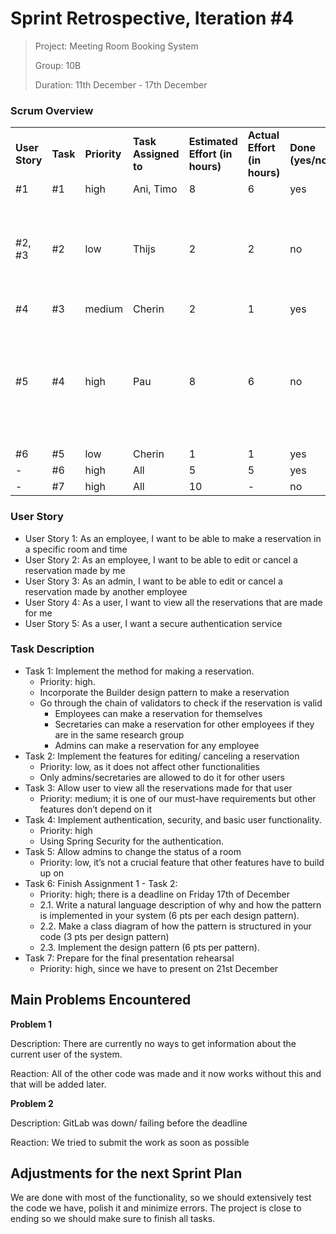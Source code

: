 # Sprint Retrospective, Iteration #4

> Project: Meeting Room Booking System
>
> Group: 10B
>
> Duration: 11th December - 17th December


### **Scrum Overview**


<table>
  <tr>
   <td><strong>User Story</strong>
   </td>
   <td><strong>Task</strong>
   </td>
   <td><strong>Priority</strong>
   </td>
   <td><strong>Task Assigned to</strong>
   </td>
   <td><strong>Estimated Effort  (in hours)</strong>
   </td>
   <td><strong>Actual Effort  (in hours)</strong>
   </td>
   <td><strong>Done  (yes/no)</strong>
   </td>
   <td><strong>Notes</strong>
   </td>
  </tr>
  <tr>
   <td>#1
   </td>
   <td>#1
   </td>
   <td>high
   </td>
   <td>Ani, Timo
   </td>
   <td>8
   </td>
   <td>6
   </td>
   <td>yes
   </td>
   <td>
   </td>
  </tr>
  <tr>
   <td>#2, #3
   </td>
   <td>#2
   </td>
   <td>low
   </td>
   <td>Thijs
   </td>
   <td>2
   </td>
   <td>2
   </td>
   <td>no
   </td>
   <td>I can’t add current user checking or validator valid changes checking yet and I’ll do that next sprint.
   </td>
  </tr>
  <tr>
   <td>#4
   </td>
   <td>#3
   </td>
   <td>medium
   </td>
   <td>Cherin
   </td>
   <td>2
   </td>
   <td>1
   </td>
   <td>yes
   </td>
   <td>
   </td>
  </tr>
  <tr>
   <td>#5
   </td>
   <td>#4
   </td>
   <td>high
   </td>
   <td>Pau
   </td>
   <td>8
   </td>
   <td>6
   </td>
   <td>no
   </td>
   <td>Though some of the basic authentication is done, there is still some work to be done with connecting this to other microservices.
   </td>
  </tr>
  <tr>
   <td>#6
   </td>
   <td>#5
   </td>
   <td>low
   </td>
   <td>Cherin
   </td>
   <td>1
   </td>
   <td>1
   </td>
   <td>yes
   </td>
   <td>
   </td>
  </tr>
  <tr>
   <td>-
   </td>
   <td>#6
   </td>
   <td>high
   </td>
   <td>All
   </td>
   <td>5
   </td>
   <td>5
   </td>
   <td>yes
   </td>
   <td>
   </td>
  </tr>
  <tr>
   <td>-
   </td>
   <td>#7
   </td>
   <td>high
   </td>
   <td>All
   </td>
   <td>10
   </td>
   <td>-
   </td>
   <td>no
   </td>
   <td>
   </td>
  </tr>
</table>



### **User Story**

* User Story 1: As an employee, I want to be able to make a reservation in a specific room and time
* User Story 2: As an employee, I want to be able to edit or cancel a reservation made by me
* User Story 3: As an admin, I want to be able to edit or cancel a reservation made by another employee
* User Story 4: As a user, I want to view all the reservations that are made for me
* User Story 5: As a user, I want a secure authentication service


### **Task Description**

* Task 1: Implement the method for making a reservation.
    * Priority: high.
    * Incorporate the Builder design pattern to make a reservation
    * Go through the chain of validators to check if the reservation is valid
        * Employees can make a reservation for themselves
        * Secretaries can make a reservation for other employees if they are in the same research group
        * Admins can make a reservation for any employee
* Task 2: Implement the features for editing/ canceling a reservation
    * Priority: low, as it does not affect other functionalities
    * Only admins/secretaries are allowed to do it for other users
* Task 3: Allow user to view all the reservations made for that user
    * Priority: medium; it is one of our must-have requirements but other features don’t depend on it
* Task 4: Implement authentication, security, and basic user functionality.
    * Priority: high
    * Using Spring Security for the authentication.
* Task 5: Allow admins to change the status of a room
    * Priority: low, it’s not a crucial feature that other features have to build up on
* Task 6: Finish Assignment 1 - Task 2:
    * Priority: high; there is a deadline on Friday 17th of December 
    * 2.1. Write a natural language description of why and how the pattern is implemented in your system (6 pts per each design pattern).
    * 2.2. Make a class diagram of how the pattern is structured in your code (3 pts per design pattern)
    * 2.3. Implement the design pattern (6 pts per pattern).
* Task 7: Prepare for the final presentation rehearsal
    * Priority: high, since we have to present on 21st December

## **Main Problems Encountered**

**Problem 1**

Description: There are currently no ways to get information about the current user of the system.

Reaction: All of the other code was made and it now works without this and that will be added later.

**Problem 2**

Description: GitLab was down/ failing before the deadline

Reaction: We tried to submit the work as soon as possible 


## **Adjustments for the next Sprint Plan**

We are done with most of the functionality, so we should extensively test the code we have, polish it and minimize errors. The project is close to ending so we should make sure to finish all tasks.